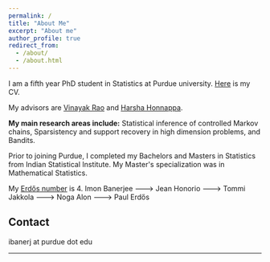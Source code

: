 ```yaml
---
permalink: /
title: "About Me"
excerpt: "About me"
author_profile: true
redirect_from: 
  - /about/
  - /about.html
---
```


I am a fifth year PhD student in Statistics at Purdue university. [Here](https://raw.githubusercontent.com/Ibanerj750/Ibanerj750.github.io/master/files/Resume.pdf) is my CV.

My advisors are [Vinayak Rao](https://varao.github.io/) and [Harsha Honnappa](https://engineering.purdue.edu/SSL/about).

**My main research areas include:** 
Statistical inference of controlled Markov chains,
Sparsistency and support recovery in high dimension problems, 
and Bandits.  

Prior to joining Purdue, I completed my Bachelors and Masters in Statistics from Indian Statistical Institute. 
My Master's specialization was in Mathematical Statistics.

My [Erdős number](https://en.wikipedia.org/wiki/Erd%C5%91s_number) is 4. Imon Banerjee ---> Jean Honorio ---> Tommi Jakkola ---> Noga Alon ---> Paul Erdős

Contact
------
ibanerj at purdue dot edu

---


[//]: # (**Markdown generator**)

